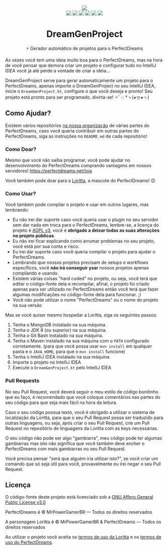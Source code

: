 <p align="center">
<br>
<img src="https://perfectdreams.net/assets/img/perfectdreams_logo.png">
<br>
  <a href="https://perfectdreams.net"><img src="https://img.shields.io/badge/website-perfectdreams-blue.svg"></a>
<a href="https://perfectdreams.net/discord"><img src="https://img.shields.io/badge/discord-perfectdreams-7289da.svg"></a>
<a href="https://perfectdreams.net/loja"><img src="https://img.shields.io/badge/support-perfectdreams-yellow.svg"></a>
<a href="https://circleci.com/gh/PerfectDreams/DreamGenProject"><img src="https://circleci.com/gh/PerfectDreams/DreamGenProject.svg?style=shield"></a>
<a href="https://mrpowergamerbr.com/"><img src="https://img.shields.io/badge/website-mrpowergamerbr-blue.svg"></a>
<a href="https://github.com/PerfectDreams/DreamGenProject/LICENSE"><img src="https://img.shields.io/badge/license-AGPL%20v3-orange.svg"></a>
</p>
<h1 align="center">DreamGenProject</h1>
<p align="center">⚡ Gerador automático de projetos para o PerfectDreams </p>

As vezes você tem uma ideia muito boa para o PerfectDreams, mas na hora de você pensar que demora criar um projeto e configurar tudo no IntelliJ IDEA você já até perde a vontade de criar a ideia...

DreamGenProject serve para gerar automaticamente um projeto para o PerfectDreams, apenas importe o DreamGenProject no seu IntelliJ IDEA, inicie o `DreamGenProject.kt`, configure o que você deseja e pronto! Seu projeto está pronto para ser programado, divirta-se! ✧ﾟ･: *ヽ(◕ヮ◕ヽ)

## Como Ajudar?
Existem vários repositórios [na nossa organização](https://github.com/PerfectDreams) de várias partes do PerfectDreams, caso você queria contribuir em outras partes do PerfectDreams, siga as instruções no `README.md` de cada repositório!

### Como Doar?

Mesmo que você não saiba programar, você pode ajudar no desenvolvimento do PerfectDreams comprando vantagens em nossos servidores! https://perfectdreams.net/loja

Você também pode doar para a [Loritta](https://loritta.website/support), a mascote do PerfectDreams! 😊

### Como Usar?

Você também pode compilar o projeto e usar em outros lugares, mas lembrando:
* Eu não irei dar suporte caso você queria usar o plugin no seu servidor sem dar nada em troca para o PerfectDreams, lembre-se, a licença do projeto é [AGPL v3](https://github.com/PerfectDreams/DreamGenProject/LICENSE), você é **obrigado a deixar todas as suas alterações no projeto públicas**.
* Eu não irei ficar explicando como arrumar problemas no seu projeto, você está por sua conta e risco.
* Eu irei dar suporte caso você queria compilar o projeto para ajudar o PerfectDreams.
* Lembrando que nossos projetos precisam de setups e workflows específicos, você **não irá conseguir ysar** nossos projetos apenas compilando e usando.
* Existem várias coisas "hard coded" no projeto, ou seja, você terá que editar o código-fonte dela e recompilar, afinal, o projeto foi criado apenas para ser utilizado no PerfectDreams então você terá que fazer algumas modificações no código-fonte dela para funcionar. ;)
* Você não pode utilizar o nome "PerfectDreams" ou o nome do projeto na sua versão

Mas se você quiser mesmo hospedar a Loritta, siga os seguintes passos:
1. Tenha o MongoDB instalado na sua máquina.
2. Tenha o JDK 8 (ou superior) na sua máquina.
3. Tenha o Git Bash instalado na sua máquina.
4. Tenha o Maven instalado na sua máquina com o `PATH` configurado corretamente. (para que você possa usar `mvn install` em qualquer pasta e o `JAVA_HOME`, para que o `mvn install` funcione)
5. Tenha o IntelliJ IDEA instalado na sua máquina.
6. Importe o projeto no IntelliJ IDEA
7. Execute o `DreamGenProject.kt` pelo IntelliJ IDEA

### Pull Requests
No seu Pull Request, você deverá seguir o meu estilo de código bonitinho que eu faço, é recomendado que você coloque comentários nas partes do seu código para que seja mais fácil na hora da leitura.

Caso o seu código possua texto, você é obrigado a utilizar o sistema de localização da Loritta, para que o seu Pull Request possa ser traduzido para outras linguagens, ou seja, após criar o seu Pull Request, crie um Pull Request no repositório de linguagens da Loritta com as keys necessárias.

O seu código não pode ser algo "gambiarra", meu código pode ter algumas gambiarras mas isto não significa que você também deve encher o PerfectDreams com mais gambiarras no seu Pull Request.

Você precisa pensar "será que alguém iria utilizar isto?", se você criar um comando que só seja útil para você, provavelmente eu irei negar o seu Pull Request.

## Licença

O código-fonte deste projeto está licenciado sob a [GNU Affero General Public License v3.0](https://github.com/LorittaBot/Loritta/blob/master/LICENSE)

PerfectDreams é © MrPowerGamerBR — Todos os direitos reservados

A personagem Loritta é © MrPowerGamerBR & PerfectDreams — Todos os direitos reservados

Ao utilizar o projeto você aceita os [termos de uso da Loritta](https://loritta.website/privacy) e os [termos de uso do PerfectDreams](https://perfectdreams.net/privacy).